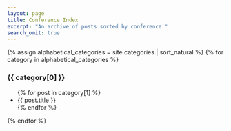 ```yaml
---
layout: page
title: Conference Index
excerpt: "An archive of posts sorted by conference."
search_omit: true
---
```


{% assign alphabetical_categories = site.categories | sort_natural %}
{% for category in alphabetical_categories %}
  <h3>{{ category[0] }}</h3>
  <ul>
    {% for post in category[1] %}
      <li><a href="{{ site.url }}{{ post.url }}">{{ post.title }}</a></li>
    {% endfor %}
  </ul>
{% endfor %}